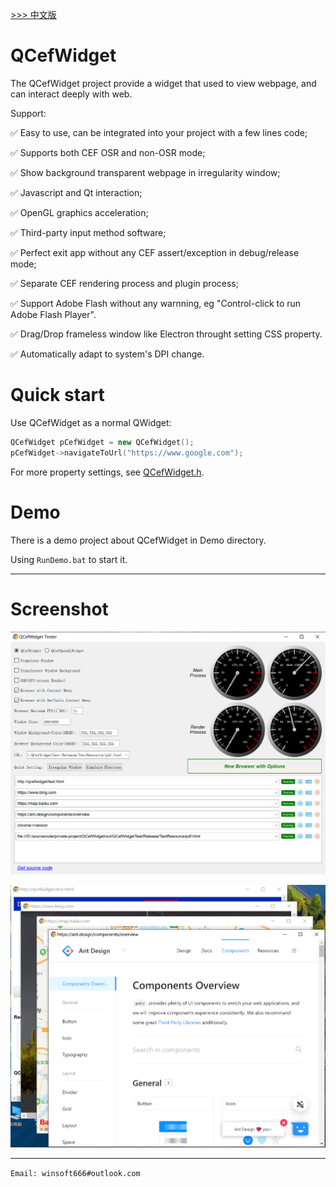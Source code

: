 [ >>> 中文版](README_ch.md)

# QCefWidget

The QCefWidget project provide a widget that used to view webpage, and can interact deeply with web.

Support:

✅ Easy to use, can be integrated into your project with a few lines code;

✅ Supports both CEF OSR and non-OSR mode;
   
✅ Show background transparent webpage in irregularity window;

✅ Javascript and Qt interaction;

✅ OpenGL graphics acceleration;

✅ Third-party input method software;

✅ Perfect exit app without any CEF assert/exception in debug/release mode;

✅ Separate CEF rendering process and plugin process;

✅ Support Adobe Flash without any warnning, eg "Control-click to run Adobe Flash Player".

✅ Drag/Drop frameless window like Electron throught setting CSS property.

✅ Automatically adapt to system's DPI change.

# Quick start
Use QCefWidget as a normal QWidget:

```c++
QCefWidget pCefWidget = new QCefWidget();
pCefWidget->navigateToUrl("https://www.google.com");
```

For more property settings, see [QCefWidget.h](./SDK/msvc2017_x86_shared/include/QCefWidget.h).

# Demo
There is a demo project about QCefWidget in Demo directory. 

Using `RunDemo.bat` to start it.

---

# Screenshot
![screenshot1 on windows](Screenshot/screenshot1.png)

![screenshot2 on windows](Screenshot/screenshot2.png)

---

`Email: winsoft666#outlook.com`

